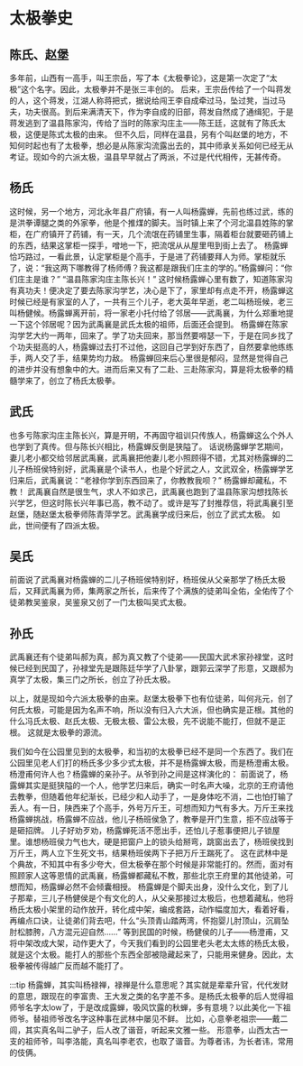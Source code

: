 # 太极拳史

## 陈氏、赵堡
多年前，山西有一高手，叫王宗岳，写了本《太极拳论》，这是第一次定了“太极”这个名字。因此，太极拳并不是张三丰创的。
后来，王宗岳传给了一个叫蒋发的人，这个蒋发，江湖人称蒋把式，据说给闯王李自成牵过马，坠过凳，当过马夫，功夫很高。到后来满清天下，作为李自成的旧部，蒋发自然成了通缉犯，于是蒋发逃到了温县陈家沟，传给了当时的陈家沟庄主——陈王廷，这就有了陈氏太极，这便是陈式太极的由来。
但不久后，同样在温县，另有个叫赵堡的地方，不知何时起也有了太极拳，想必是从陈家沟流露出去的，其中师承关系如何已经无从考证。现如今的六派太极，温县早早就占了两派，不过是代代相传，无甚传奇。

## 杨氏
这时候，另一个地方，河北永年县广府镇，有一人叫杨露蝉，先前也练过武，练的是洪拳谭腿之类的外家拳，他是个推煤的脚夫。当时镇上来了个河北温县姓陈的掌柜，在广府镇开了药铺，有一天，几个流氓在药铺里生事，隔着柜台就要砸药铺上的东西，结果这掌柜一探手，噌地一下，把流氓从从屋里甩到街上去了。
杨露蝉恰巧路过，一看此景，认定掌柜是个高手，于是进了药铺要拜人为师。掌柜就乐了，说：“我这两下哪教得了杨师傅？我这都是跟我们庄主的学的。”杨露蝉问：“你们庄主是谁？”
“温县陈家沟庄主陈长兴！”
这时候杨露蝉心里有数了，知道陈家沟有真功夫！便决定了要去陈家沟学艺，决心是下了，家里却有点走不开，杨露蝉这时候已经是有家室的人了，一共有三个儿子，老大英年早逝，老二叫杨班候，老三叫杨健候。杨露蝉离开前，将一家老小托付给了邻居——武禹襄，为什么郑重地提一下这个邻居呢？因为武禹襄是武氏太极的祖师，后面还会提到。
杨露蝉在陈家沟学艺大约一两年，回来了。学了功夫回来，那当然要嘚瑟一下，于是在同乡找了个功夫挺高的人，杨露蝉过去打不过他，这回自己学到好东西了，自然要拿他练练手，两人交了手，结果势均力敌。
杨露蝉回来后心里很是郁闷，显然是觉得自己的进步并没有想象中的大。进而后来又有了二赴、三赴陈家沟，算是将太极拳的精髓学来了，创立了杨氏太极拳。

## 武氏
也多亏陈家沟庄主陈长兴，算是开明，不再固守祖训只传族人，杨露蝉这么个外人也学到了真传。但与陈长兴相比，杨露蝉反倒是狭隘了。
话说杨露蝉学艺期间，妻儿老小都交给邻居武禹襄，武禹襄把他妻儿老小照顾得不错，尤其对杨露蝉的二儿子杨班侯特别好，武禹襄是个读书人，也是个好武之人，文武双全，杨露蝉学艺归来后，武禹襄说：“老禄你学到东西回来了，你教教我呗？”
杨露蝉却藏私，不教！
武禹襄自然是很生气，求人不如求己，武禹襄也跑到了温县陈家沟想找陈长兴学艺，但这时陈长兴年事已高，教不动了。或许是写了封推荐信，将武禹襄引至赵堡，随赵堡太极拳师陈青萍学艺。武禹襄学成归来后，创立了武式太极。
如此，世间便有了四派太极。

## 吴氏
前面说了武禹襄对杨露蝉的二儿子杨班侯特别好，杨班侯从父亲那学了杨氏太极后，又拜武禹襄为师，集两家之所长，后来传了个满族的徒弟叫全佑，全佑传了个徒弟教吴鉴泉，吴鉴泉又创了一门太极叫吴式太极。

## 孙氏
武禹襄还有个徒弟叫郝为真，郝为真又教了个徒弟——民国大武术家孙禄堂，这时候已经到民国了，孙禄堂先是跟陈廷华学了八卦掌，跟郭云深学了形意，又跟郝为真学了太极，集三门之所长，创立了孙氏太极。

以上，就是现如今六派太极拳的由来。赵堡太极拳下也有位徒弟，叫何兆元，创了何氏太极，可能是因为名声不响，所以没有归入六大派，但也确实是正根。其他的什么冯氏太极、赵氏太极、无极太极、雷公太极，先不说能不能打，但就不是正根。
这就是太极拳的源流。

我们如今在公园里见到的太极拳，和当初的太极拳已经不是同一个东西了。我们在公园里见老人们打的杨氏多少多少式太极，并不是杨露蝉太极，而是杨澄甫太极。杨澄甫何许人也？杨露蝉的亲孙子。从爷到孙之间是这样演化的：
前面说了，杨露蝉其实是挺狭隘的一个人，他学艺归来后，确实一时名声大噪，北京的王府请他去教拳，但随着他年纪渐长，已经少和人动手了，一是身体吃不消，二也怕打输了丢人。有一日，陕西来了个高手，外号万斤王，可想而知力气有多大。万斤王来找杨露蝉挑战，杨露蝉不应战，他儿子杨班侯急了，教拳是开门生意，拒不应战等于是砸招牌。
儿子好劝歹劝，杨露蝉死活不愿出手，还怕儿子惹事便把儿子锁屋里。谁想杨班侯力气也大，硬是把窗户上的锁头给掰弯，跳窗出去了，杨班侯找到万斤王，两人立下生死文书，结果杨班侯两下子把万斤王踹死了。
这在武林中是个典故，不知其中有多少夸大，但太极拳在那个时候是非常能打的。然而，面对有照顾家人这等恩情的武禹襄，杨露蝉都藏私不教，那些北京王府里的其他徒弟，可想而知，杨露蝉必然不会倾囊相授。
杨露蝉是个脚夫出身，没什么文化，到了儿子那辈，三儿子杨健侯是个有文化的人，从父亲那接过太极后，也想着藏私，他将杨氏太极小架里的动作放开，转化成中架，编成套路，动作幅度加大，看着好看，再编点口诀，让徒弟们背去吧，什么“头顶青山踏两湾，怀抱婴儿肘顶山，沉肩坠肘松膝胯，八方混元迎自然……”
等到民国的时候，杨健侯的儿子——杨澄甫，又将中架改成大架，动作更大了，今天我们看到的公园里老头老太太练的杨氏太极，就是这个太极。能打人的那些个东西全部被隐藏起来了，只能用来健身。因此，太极拳被传得越广反而越不能打了。

:::tip
杨露蝉，其实叫杨禄禅，禄禅是什么意思呢？其实就是辈辈升官，代代发财的意思，跟现在的李富贵、王大发之类的名字差不多。是杨氏太极拳的后人觉得祖师爷名字太low了，于是改成露蝉，吸风饮露的秋蝉，多有意境？以此美化一下祖师爷。替祖师爷改名字这种事在武林中屡见不鲜。
比如，心意拳老祖宗——戴二闾，其实真名叫二驴子，后人改了谐音，听起来文雅一些。
形意拳，山西太古一支的祖师爷，叫李洛能，真名叫李老农，也取了谐音。为尊者讳，为长者讳，常用的伎俩。